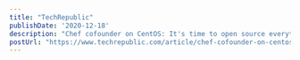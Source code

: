 ```yaml
---
title: "TechRepublic"
publishDate: '2020-12-18'
description: "Chef cofounder on CentOS: It's time to open source everything"
postUrl: "https://www.techrepublic.com/article/chef-cofounder-on-centos-its-time-to-open-source-everything/"
---
```


